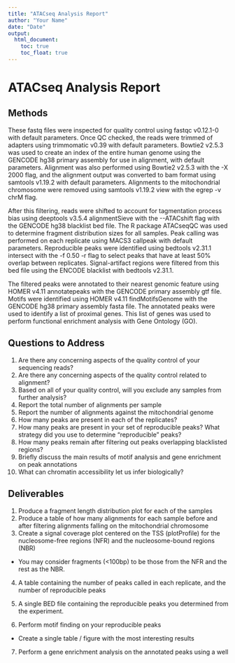 ```yaml
---
title: "ATACseq Analysis Report"
author: "Your Name"
date: "Date"
output:
  html_document:
    toc: true
    toc_float: true
---
```


# ATACseq Analysis Report

## Methods

These fastq files were inspected for quality control using fastqc v0.12.1-0 with default parameters. Once QC checked, the reads were trimmed of adapters using trimmomatic v0.39 with default parameters. Bowtie2 v2.5.3 was used to create an index of the entire human genome using the GENCODE hg38 primary assembly for use in alignment, with default parameters. Alignment was also performed using Bowtie2 v2.5.3 with the -X 2000 flag, and the alignment output was converted to bam format using samtools v1.19.2 with default parameters. Alignments to the mitochondrial chromosome were removed using samtools v1.19.2 view with the egrep -v chrM flag.

After this filtering, reads were shifted to account for tagmentation process bias using deeptools v3.5.4 alignmentSieve with the --ATACshift flag with the GENCODE hg38 blacklist bed file. The R package ATACseqQC was used to determine fragment distribution sizes for all samples. Peak calling was performed on each replicate  using MACS3 callpeak with default parameters. Reproducible peaks were identified using bedtools v2.31.1 intersect with the -f 0.50 -r flag to select peaks that have at least 50% overlap between replicates. Signal-artifact regions were filtered from this bed file using the ENCODE blacklist with bedtools v2.31.1. 

The filtered peaks were annotated to their nearest genomic feature using HOMER v4.11 annotatepeaks with the GENCODE primary assembly gtf file. Motifs were identified using HOMER v4.11 findMotifsGenome with the GENCODE hg38 primary assembly fasta file. The annotated peaks were used to identify a list of proximal genes. This list of genes was used to perform functional enrichment analysis with Gene Ontology (GO).

## Questions to Address

1. Are there any concerning aspects of the quality control of your sequencing reads?
2. Are there any concerning aspects of the quality control related to alignment?
3. Based on all of your quality control, will you exclude any samples from further analysis?
4. Report the total number of alignments per sample
5. Report the number of alignments against the mitochondrial genome
6. How many peaks are present in each of the replicates?
7. How many peaks are present in your set of reproducible peaks? What strategy did you use to determine “reproducible” peaks?
8. How many peaks remain after filtering out peaks overlapping blacklisted regions?
9. Briefly discuss the main results of motif analysis and gene enrichment on peak annotations
10. What can chromatin accessibility let us infer biologically?

## Deliverables

1. Produce a fragment length distribution plot for each of the samples
2. Produce a table of how many alignments for each sample before and after filtering alignments falling on the mitochondrial chromosome
3. Create a signal coverage plot centered on the TSS (plotProfile) for the nucleosome-free regions (NFR) and the nucleosome-bound regions (NBR)
  - You may consider fragments (<100bp) to be those from the NFR and the rest as the NBR.
4. A table containing the number of peaks called in each replicate, and the number of reproducible peaks

5. A single BED file containing the reproducible peaks you determined from the experiment.

6. Perform motif finding on your reproducible peaks

  - Create a single table / figure with the most interesting results
7. Perform a gene enrichment analysis on the annotated peaks using a well



